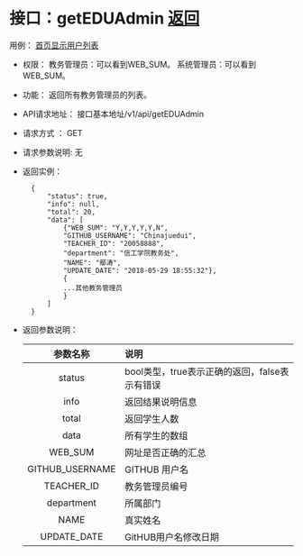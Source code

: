 ﻿<!-- markdownlint-disable MD033-->
<!-- 禁止MD033类型的警告 https://www.npmjs.com/package/markdownlint -->

# 接口：getEDUAdmin  [返回](../README.md)
用例： [首页显示用户列表](../用例/首页显示用户列表.md)

- 权限：
    教务管理员：可以看到WEB_SUM。
    系统管理员：可以看到WEB_SUM。

- 功能：
    返回所有教务管理员的列表。

- API请求地址：
   接口基本地址/v1/api/getEDUAdmin

- 请求方式 ：
    GET

- 请求参数说明:
    无

- 返回实例：

        {
            "status": true,
            "info": null,
            "total": 20,
            "data": [
                {"WEB_SUM": "Y,Y,Y,Y,Y,N",
                "GITHUB_USERNAME": "Chinajuedui",
                "TEACHER_ID": "20058888",
                "department": "信工学院教务处",
                "NAME": "鄢涛",
                "UPDATE_DATE": "2018-05-29 18:55:32"},
                {
                ...其他教务管理员
                }
            ]
        }

- 返回参数说明：

  |参数名称|说明|
  |:---------:|:--------------------------------------------------------|
  |status|bool类型，true表示正确的返回，false表示有错误|
  |info|返回结果说明信息|
  |total|返回学生人数|
  |data|所有学生的数组|
  |WEB_SUM|网址是否正确的汇总|
  |GITHUB_USERNAME|GITHUB 用户名|
  |TEACHER_ID|教务管理员编号|
  |department|所属部门|
  |NAME|真实姓名|
  |UPDATE_DATE|GitHUB用户名修改日期|
